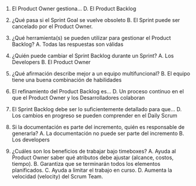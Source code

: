 1. El Product Owner gestiona... 
D. El Product Backlog

2. ¿Qué pasa si el Sprint Goal se vuelve obsoleto
B. El Sprint puede ser cancelado por el Product Owner. 

3. ¿Qué herramienta(s) se pueden utilizar para gestionar el Product Backlog? 
A. Todas las respuestas son válidas

4. ¿Quién puede cambiar el Sprint Backlog durante un Sprint? 
A. Los Developers
B. El Product Owner

5. ¿Qué afirmación describe mejor a un equipo multifuncional?
B. El equipo tiene una buena combinación de habilidades

6. El refinamiento del Product Backlog es…
D. Un proceso continuo en el que el Product Owner y los Desarrolladores colaboran

7. El Sprint Backlog debe ser lo suficientemente detallado para que... 
D. Los cambios en progreso se pueden comprender en el Daily Scrum

8. Si la documentación es parte del incremento, quién es responsable de generarla? 
A. La documentación no puede ser parte del incremento
B. Los developers

9. ¿Cuáles son los beneficios de trabajar bajo timeboxes? A. Ayuda al Product Owner saber qué atributos debe ajustar (alcance, costos, tiempo). B. Garantiza que se terminarán todos los elementos planificados. C. Ayuda a limitar el trabajo en curso. D. Aumenta la velocidad (velocity) del Scrum Team.
